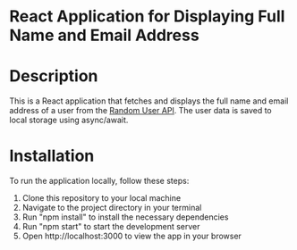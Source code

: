 # React Application for Displaying Full Name and Email Address

# Description

This is a React application that fetches and displays the full name and email address of a user from the [Random User API](https://randomuser.me/api). The user data is saved to local storage using async/await.


# Installation

To run the application locally, follow these steps:

1. Clone this repository to your local machine
2. Navigate to the project directory in your terminal
3. Run "npm install" to install the necessary dependencies
4. Run "npm start" to start the development server
5. Open http://localhost:3000 to view the app in your browser
